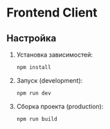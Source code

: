 # Frontend Client

## Настройка

1. Установка зависимостей:

   ```bash
   npm install
   ```

2. Запуск (development):

   ```bash
   npm run dev
   ```

3. Сборка проекта (production):
   ```bash
   npm run build
   ```
